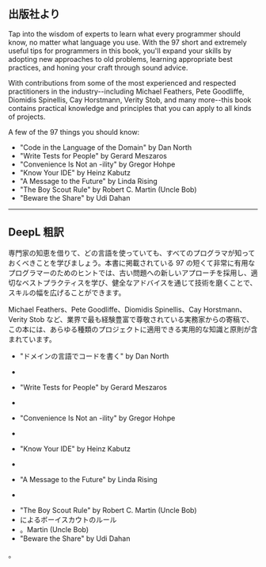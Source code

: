 ## 出版社より

Tap into the wisdom of experts to learn what every programmer should know, no matter what language you use. With the 97 short and extremely useful tips for programmers in this book, you'll expand your skills by adopting new approaches to old problems, learning appropriate best practices, and honing your craft through sound advice.

With contributions from some of the most experienced and respected practitioners in the industry--including Michael Feathers, Pete Goodliffe, Diomidis Spinellis, Cay Horstmann, Verity Stob, and many more--this book contains practical knowledge and principles that you can apply to all kinds of projects.

A few of the 97 things you should know:

- "Code in the Language of the Domain" by Dan North
- "Write Tests for People" by Gerard Meszaros
- "Convenience Is Not an -ility" by Gregor Hohpe
- "Know Your IDE" by Heinz Kabutz
- "A Message to the Future" by Linda Rising
- "The Boy Scout Rule" by Robert C. Martin (Uncle Bob)
- "Beware the Share" by Udi Dahan

---

## DeepL 粗訳

専門家の知恵を借りて、どの言語を使っていても、すべてのプログラマが知っておくべきことを学びましょう。本書に掲載されている 97 の短くて非常に有用なプログラマーのためのヒントでは、古い問題への新しいアプローチを採用し、適切なベストプラクティスを学び、健全なアドバイスを通じて技術を磨くことで、スキルの幅を広げることができます。

Michael Feathers、Pete Goodliffe、Diomidis Spinellis、Cay Horstmann、Verity Stob など、業界で最も経験豊富で尊敬されている実務家からの寄稿で、この本には、あらゆる種類のプロジェクトに適用できる実用的な知識と原則が含まれています。

- "ドメインの言語でコードを書く" by Dan North
- >
- "Write Tests for People" by Gerard Meszaros
- >
- "Convenience Is Not an -ility" by Gregor Hohpe
- >
- "Know Your IDE" by Heinz Kabutz
- >
- "A Message to the Future" by Linda Rising
- >
- "The Boy Scout Rule" by Robert C. Martin (Uncle Bob)
- によるボーイスカウトのルール
- 。Martin (Uncle Bob)
- "Beware the Share" by Udi Dahan

。
